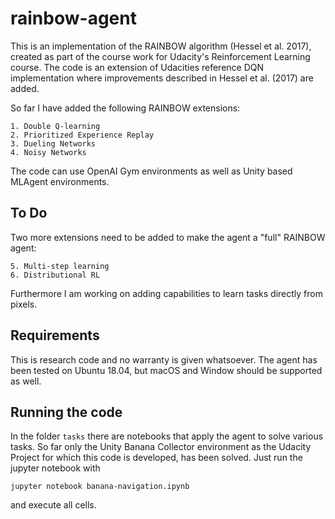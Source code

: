 # rainbow-agent

This is an implementation of the RAINBOW algorithm (Hessel et al. 2017), created
as part of the course work for Udacity's Reinforcement Learning course. The code 
is an extension of Udacities reference DQN implementation where improvements 
described in Hessel et al. (2017) are added.

So far I have added the following RAINBOW extensions:

    1. Double Q-learning
    2. Prioritized Experience Replay
    3. Dueling Networks
    4. Noisy Networks

The code can use OpenAI Gym environments as well as Unity based MLAgent environments.

## To Do

Two more extensions need to be added to make the agent a "full" RAINBOW agent:

    5. Multi-step learning
    6. Distributional RL

Furthermore I am working on adding capabilities to learn tasks directly from pixels.

## Requirements

This is research code and no warranty is given whatsoever. The agent has been tested 
on Ubuntu 18.04, but macOS and Window should be supported as well. 

## Running the code

In the folder `tasks` there are notebooks that apply the agent to solve various
tasks. So far only the Unity Banana Collector environment as the Udacity Project
for which this code is developed, has been solved. Just run the jupyter notebook
with

``` shell
jupyter notebook banana-navigation.ipynb
```

and execute all cells.

